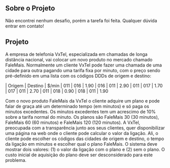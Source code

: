 ## Sobre o Projeto

Não encontrei nenhum desafio, porém a tarefa foi feita. Qualquer dúvida entrar em contato!

## Projeto

A empresa de telefonia VxTel, especializada em chamadas de longa distância nacional, vai colocar um novo produto no mercado chamado FaleMais.
Normalmente um cliente VxTel pode fazer uma chamada de uma cidade para outra pagando uma tarifa fixa por minuto, com o preço sendo pré-definido em uma lista com os códigos DDDs de origem e destino:

| Origem | Destino | $/min
| 011 | 016 | 1.90
| 016 | 011 | 2.90
| 011 | 017 | 1.70
| 017 | 011 | 2.70
| 011 | 018 | 0.90
| 018 | 011 | 1.90

Com o novo produto FaleMais da VxTel o cliente adquire um plano e pode falar de graça até um determinado tempo (em minutos) e só paga os minutos excedentes. Os minutos excedentes tem um acrescimo de 10% sobre a tarifa normal do minuto. Os planos são FaleMais 30 (30 minutos), FaleMais 60 (60 minutos) e FaleMais 120 (120 minutos). A VxTel, preocupada com a transparência junto aos seus clientes, quer disponibilizar uma página na web onde o cliente pode calcular o valor da ligação. Ali, o cliente pode escolher os códigos das cidades de origem e destino, o tempo da ligação em minutos e escolher qual o plano FaleMais. O sistema deve mostrar dois valores: (1) o valor da ligação com o plano e (2) sem o plano. O custo inicial de aquisição do plano deve ser desconsiderado para este problema. 

